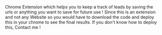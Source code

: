 Chrome Extension which helps you to keep a track of leads by saving the urls or anything you want to save for future use !
Since this is an extension and not any Website so you would have to download the code and deploy this in your chrome to see the final results.
If you don't know how to deploy this, Contact me !

